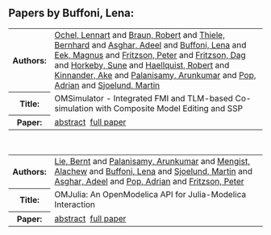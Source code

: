 <h2>Papers by Buffoni, Lena:</h2>
<!-- Begin papers -->
<table>
<tr><th>Authors:</th><td>
<a href="../authors/author_179.html">Ochel, Lennart</a> and 
<a href="../authors/author_028.html">Braun, Robert</a> and 
<a href="../authors/author_237.html">Thiele, Bernhard</a> and 
<a href="../authors/author_008.html">Asghar, Adeel</a> and 
<a href="../authors/author_034.html">Buffoni, Lena</a> and 
<a href="../authors/author_054.html">Eek, Magnus</a> and 
<a href="../authors/author_069.html">Fritzson, Peter</a> and 
<a href="../authors/author_068.html">Fritzson, Dag</a> and 
<a href="../authors/author_105.html">Horkeby, Sune</a> and 
<a href="../authors/author_088.html">Haellquist, Robert</a> and 
<a href="../authors/author_126.html">Kinnander, Ake</a> and 
<a href="../authors/author_185.html">Palanisamy, Arunkumar</a> and 
<a href="../authors/author_191.html">Pop, Adrian</a> and 
<a href="../authors/author_226.html">Sjoelund, Martin</a>
</td></tr>
<tr><th>Title:  </th><td>OMSimulator - Integrated FMI and TLM-based Co-simulation with Composite Model Editing and SSP</td></tr>
<tr><th>Paper:  </th><td><a href="../abstracts/Modelica2019abstract1C1.pdf">abstract</a>&nbsp;&nbsp;<a href="../papers/Modelica2019paper1C1.pdf">full paper</a></td></tr>
</table>
<br>
<table>
<tr><th>Authors:</th><td>
<a href="../authors/author_151.html">Lie, Bernt</a> and 
<a href="../authors/author_185.html">Palanisamy, Arunkumar</a> and 
<a href="../authors/author_162.html">Mengist, Alachew</a> and 
<a href="../authors/author_034.html">Buffoni, Lena</a> and 
<a href="../authors/author_226.html">Sjoelund, Martin</a> and 
<a href="../authors/author_008.html">Asghar, Adeel</a> and 
<a href="../authors/author_191.html">Pop, Adrian</a> and 
<a href="../authors/author_069.html">Fritzson, Peter</a>
</td></tr>
<tr><th>Title:  </th><td>OMJulia: An OpenModelica API for Julia-Modelica Interaction</td></tr>
<tr><th>Paper:  </th><td><a href="../abstracts/Modelica2019abstract6C2.pdf">abstract</a>&nbsp;&nbsp;<a href="../papers/Modelica2019paper6C2.pdf">full paper</a></td></tr>
</table>
<br>
<!-- End papers -->